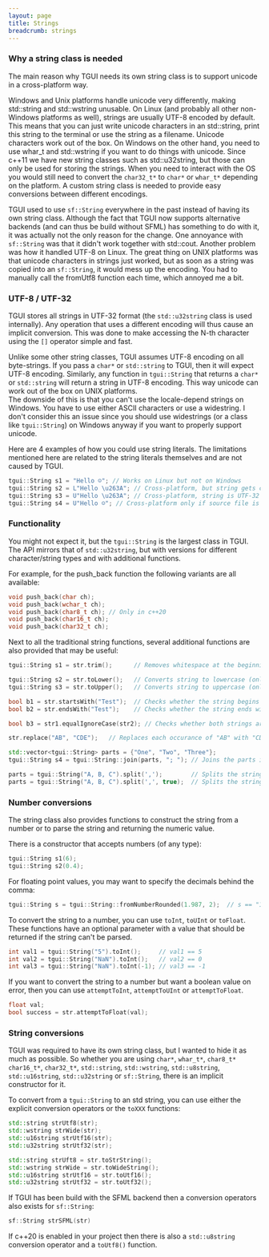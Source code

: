 ```yaml
---
layout: page
title: Strings
breadcrumb: strings
---
```


### Why a string class is needed

The main reason why TGUI needs its own string class is to support unicode in a cross-platform way.

Windows and Unix platforms handle unicode very differently, making std::string and std::wstring unusable. On Linux (and probably all other non-Windows platforms as well), strings are usually UTF-8 encoded by default. This means that you can just write unicode characters in an std::string, print this string to the terminal or use the string as a filename. Unicode characters work out of the box. On Windows on the other hand, you need to use whar_t and std::wstring if you want to do things with unicode. Since c++11 we have new string classes such as std::u32string, but those can only be used for storing the strings. When you need to interact with the OS you would still need to convert the `char32_t*` to `char*` or `whar_t*` depending on the platform. A custom string class is needed to provide easy conversions between different encodings.

TGUI used to use `sf::String` everywhere in the past instead of having its own string class. Although the fact that TGUI now supports alternative backends (and can thus be build without SFML) has something to do with it, it was actually not the only reason for the change. One annoyance with `sf::String` was that it didn't work together with std::cout. Another problem was how it handled UTF-8 on Linux. The great thing on UNIX platforms was that unicode characters in strings just worked, but as soon as a string was copied into an `sf::String`, it would mess up the encoding. You had to manually call the fromUtf8 function each time, which annoyed me a bit.


### UTF-8 / UTF-32

TGUI stores all strings in UTF-32 format (the `std::u32string` class is used internally). Any operation that uses a different encoding will thus cause an implicit conversion. This was done to make accessing the N-th character using the `[]` operator simple and fast.

Unlike some other string classes, TGUI assumes UTF-8 encoding on all byte-strings. If you pass a `char*` or `std::string` to TGUI, then it will expect UTF-8 encoding. Similarly, any function in `tgui::String` that returns a `char*` or `std::string` will return a string in UTF-8 encoding. This way unicode can work out of the box on UNIX platforms.  
The downside of this is that you can't use the locale-depend strings on Windows. You have to use either ASCII characters or use a widestring. I don't consider this an issue since you should use widestrings (or a class like `tgui::String`) on Windows anyway if you want to properly support unicode.

Here are 4 examples of how you could use string literals. The limitations mentioned here are related to the string literals themselves and are not caused by TGUI.
```c++
tgui::String s1 = "Hello ☺"; // Works on Linux but not on Windows
tgui::String s2 = L"Hello \u263A"; // Cross-platform, but string gets converted from widestring to UTF-32
tgui::String s3 = U"Hello \u263A"; // Cross-platform, string is UTF-32 so no conversion needed
tgui::String s4 = U"Hello ☺"; // Cross-platform only if source file is saved with correct encoding
```


### Functionality

You might not expect it, but the `tgui::String` is the largest class in TGUI. The API mirrors that of `std::u32string`, but with versions for different character/string types and with additional functions.

For example, for the push_back function the following variants are all available:
```c++
void push_back(char ch);
void push_back(wchar_t ch);
void push_back(char8_t ch); // Only in c++20
void push_back(char16_t ch);
void push_back(char32_t ch);
```

Next to all the traditional string functions, several additional functions are also provided that may be useful:
```c++
tgui::String s1 = str.trim();      // Removes whitespace at the beginning and end of the string

tgui::String s2 = str.toLower();   // Converts string to lowercase (only ASCII letters are affected)
tgui::String s3 = str.toUpper();   // Converts string to uppercase (only ASCII letters are affected)

bool b1 = str.startsWith("Test");  // Checks whether the string begins with "Test"
bool b2 = str.endsWith("Test");    // Checks whether the string ends with "Test"

bool b3 = str1.equalIgnoreCase(str2); // Checks whether both strings are identical if the case of ASCII letters is ignored

str.replace("AB", "CDE");   // Replaces each occurance of "AB" with "CDE" in the string

std::vector<tgui::String> parts = {"One", "Two", "Three"};
tgui::String s4 = tgui::String::join(parts, "; "); // Joins the parts into one string (s4 == "One; Two; Three")

parts = tgui::String("A, B, C").split(',');        // Splits the string on a character (parts == {"A", " B", " C"})
parts = tgui::String("A, B, C").split(',', true);  // Splits the string on a character and trims each part (parts == {"A", "B", "C"})
```


### Number conversions

The string class also provides functions to construct the string from a number or to parse the string and returning the numeric value.

There is a constructor that accepts numbers (of any type):
```c++
tgui::String s1(6);
tgui::String s2(0.4);
```

For floating point values, you may want to specify the decimals behind the comma:
```c++
tgui::String s = tgui::String::fromNumberRounded(1.987, 2);  // s == "1.99"
```

To convert the string to a number, you can use `toInt`, `toUInt` or `toFloat`. These functions have an optional parameter with a value that should be returned if the string can't be parsed.
```c++
int val1 = tgui::String("5").toInt();     // val1 == 5
int val2 = tgui::String("NaN").toInt();   // val2 == 0
int val3 = tgui::String("NaN").toInt(-1); // val3 == -1
```

If you want to convert the string to a number but want a boolean value on error, then you can use `attemptToInt`, `attemptToUInt` or `attemptToFloat`.
```c++
float val;
bool success = str.attemptToFloat(val);
```

### String conversions

TGUI was required to have its own string class, but I wanted to hide it as much as possible. So whether you are using `char*`, `whar_t*`, `char8_t*` `char16_t*`, `char32_t*`, `std::string`, `std::wstring`, `std::u8string`, `std::u16string`, `std::u32string` or `sf::String`, there is an implicit constructor for it.

To convert from a `tgui::String` to an std string, you can use either the explicit conversion operators or the `toXXX` functions:
```c++
std::string strUtf8(str);
std::wstring strWide(str);
std::u16string strUtf16(str);
std::u32string strUtf32(str);

std::string strUft8 = str.toStrString();
std::wstring strWide = str.toWideString();
std::u16string strUtf16 = str.toUtf16();
std::u32string strUtf32 = str.toUtf32();
```

If TGUI has been build with the SFML backend then a conversion operators also exists for `sf::String`:
```c++
sf::String strSFML(str)
```

If c++20 is enabled in your project then there is also a `std::u8string` conversion operator and a `toUtf8()` function.
